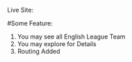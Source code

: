 Live Site:

#Some Feature:
1. You may see all English League Team
2. You may explore for Details
3. Routing Added